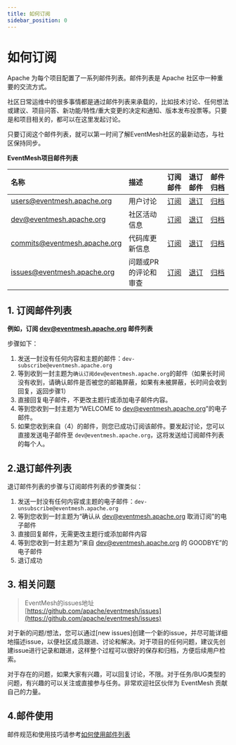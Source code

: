 ```yaml
---
title: 如何订阅
sidebar_position: 0
---
```


# 如何订阅

Apache 为每个项目配置了一系列邮件列表。邮件列表是 Apache 社区中一种重要的交流方式。

社区日常运维中的很多事情都是通过邮件列表来承载的，比如技术讨论、任何想法或建议、项目问答、新功能/特性/重大变更的决定和通知、版本发布投票等。只要是和项目相关的，都可以在这里发起讨论。

只要订阅这个邮件列表，就可以第一时间了解EventMesh社区的最新动态，与社区保持同步。

**EventMesh项目邮件列表**

|名称|描述|订阅邮件|退订邮件|邮件归档|
|:-----|:--------|:------|:-------|:-----|
|[users@eventmesh.apache.org](mailto:users@eventmesh.apache.org)|用户讨论|[订阅](mailto:users-subscribe@eventmesh.apache.org)|[退订](mailto:users-unsubscribe@eventmesh.apache.org)|[归档](http://mail-archives.apache.org/mod_mbox/eventmesh-dev)|
| [dev@eventmesh.apache.org](mailto:dev@eventmesh.apache.org) | 社区活动信息 | [订阅](mailto:dev-subscribe@eventmesh.apache.org) | [退订](mailto:dev-unsubscribe@eventmesh.apache.org) | [归档](http://mail-archives.apache.org/mod_mbox/eventmesh-dev) |
| [commits@eventmesh.apache.org](mailto:commits@eventmesh.apache.org) | 代码库更新信息 | [订阅](mailto:commits-subscribe@eventmesh.apache.org) | [退订](mailto:commits-unsubscribe@eventmesh.apache.org) | [归档](http://mail-archives.apache.org/mod_mbox/eventmesh-commits) |
| [issues@eventmesh.apache.org](issues@eventmesh.apache.org) | 问题或PR的评论和审查 | [订阅](mailto:issues-subscribe@eventmesh.apache.org) | [退订](mailto:issues-unsubscribe@eventmesh.apache.org) | [归档](https://lists.apache.org/list.html?issues@eventmesh.apache.org) |

## 1. 订阅邮件列表

**例如，订阅 dev@eventmesh.apache.org 邮件列表**

步骤如下：

1. 发送一封没有任何内容和主题的邮件：`dev-subscribe@eventmesh.apache.org`
2. 等到收到一封主题为`确认订阅dev@eventmesh.apache.org`的邮件（如果长时间没有收到，请确认邮件是否被您的邮箱屏蔽，如果有未被屏蔽，长时间会收到回复，返回步骤1）
3. 直接回复电子邮件，不更改主题行或添加电子邮件内容。
4. 等到您收到一封主题为“WELCOME to dev@eventmesh.apache.org”的电子邮件。
5. 如果您收到来自（4）的邮件，则您已成功订阅该邮件。要发起讨论，您可以直接发送电子邮件至 `dev@eventmesh.apache.org`，这将发送给订阅邮件列表的每个人。

## 2.退订邮件列表

退订邮件列表的步骤与订阅邮件列表的步骤类似：
1. 发送一封没有任何内容或主题的电子邮件：`dev-unsubscribe@eventmesh.apache.org`
2. 等到您收到一封主题为“确认从 dev@eventmesh.apache.org 取消订阅”的电子邮件
3. 直接回复邮件，无需更改主题行或添加邮件内容
4. 等到您收到一封主题为“来自 dev@eventmesh.apache.org 的 GOODBYE”的电子邮件
5. 退订成功

## 3. 相关问题

> EventMesh的issues地址[https://github.com/apache/eventmesh/issues](https://github.com/apache/eventmesh/issues)

对于新的问题/想法，您可以通过\[new issues\]创建一个新的issue，并尽可能详细地描述issue，以便社区成员跟进、讨论和解决。对于项目的任何问题，建议先创建issue进行记录和跟进，这样整个过程可以很好的保存和归档，方便后续用户检索。

对于存在的问题，如果大家有兴趣，可以回复讨论，不限。对于任务/BUG类型的问题，有兴趣的可以关注或直接参与任务。非常欢迎社区伙伴为 EventMesh 贡献自己的力量。


## 4.邮件使用

邮件规范和使用技巧请参考[如何使用邮件列表](03-how-to-use-email.md)
